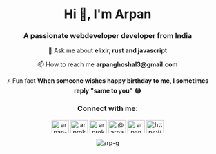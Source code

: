 <h1 align="center">Hi 👋, I'm Arpan</h1>
<h3 align="center">A passionate webdeveloper developer from India</h3>

<p align="center">
 💬 Ask me about <b>elixir, rust and javascript</b>
</p>


<p align="center">
 📫 How to reach me <b>arpanghoshal3@gmail.com</b>
</p>

<p align="center">
 ⚡ Fun fact <b>When someone wishes happy birthday to me, I sometimes reply "same to you" 😂</b>
</p>

<h3 align="center">Connect with me:</h3>
<p align="center">
  <a href="https://linkedin.com/in/arpan-ghoshal-063665142" target="blank"><img align="center" src="https://cdn.jsdelivr.net/npm/simple-icons@3.0.1/icons/linkedin.svg" alt="arpan-ghoshal-063665142" height="30" width="40" /></a>
  <a href="https://fb.com/arprokzz" target="blank"><img align="center" src="https://cdn.jsdelivr.net/npm/simple-icons@3.0.1/icons/facebook.svg" alt="arprokzz" height="30" width="40" /></a>
  <a href="https://instagram.com/arprokz" target="blank"><img align="center" src="https://cdn.jsdelivr.net/npm/simple-icons@3.0.1/icons/instagram.svg" alt="arprokz" height="30" width="40" /></a>
  <a href="https://medium.com/@arpanghoshal3" target="blank"><img align="center" src="https://cdn.jsdelivr.net/npm/simple-icons@3.0.1/icons/medium.svg" alt="@arpanghoshal3" height="30" width="40" /></a>
  <a href="https://www.youtube.com/c/arpan ghoshal" target="blank"><img align="center" src="https://cdn.jsdelivr.net/npm/simple-icons@3.0.1/icons/youtube.svg" alt="arpan ghoshal" height="30" width="40" /></a>
  <a href="https://auth.geeksforgeeks.org/user/https://auth.geeksforgeeks.org/user/arpanghoshal1/todo-done/" target="blank"><img align="center" src="https://cdn.jsdelivr.net/npm/simple-icons@3.0.1/icons/geeksforgeeks.svg" alt="https://auth.geeksforgeeks.org/user/arpanghoshal1/todo-done/" height="30" width="40" /></a>
</p>

<p align="center"><img align="center" src="https://github-readme-stats.vercel.app/api/top-langs?username=arp-g&show_icons=true&locale=en&layout=compact" alt="arp-g" /></p>
